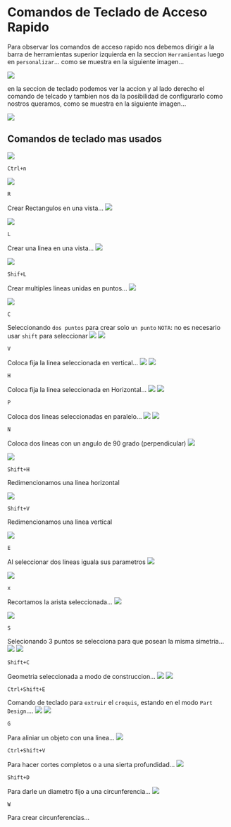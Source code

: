 # Comandos de Teclado de Acceso Rapido

Para observar los comandos de acceso rapido nos debemos dirigir a la barra de herramientas superior izquierda en la seccion `Herramientas` luego en `personalizar`... como se muestra en la siguiente imagen...

![](../../img/Pasted%20image%2020230219170621.png)

en la seccion de teclado podemos ver la accion y al lado derecho el comando de telcado y tambien nos da la posibilidad de configurarlo como nostros queramos, como se muestra en la siguiente imagen...

![](../../img/Pasted%20image%2020230219171157.png)

## Comandos de teclado mas usados

![](../../img/Pasted%20image%2020230219171531.png)
```
Ctrl+n
```
![](../../img/Pasted%20image%2020230219171936.png)
```
R
```
Crear Rectangulos en una vista...
![](../../img/CrearRectangulos.gif)

![](../../img/Pasted%20image%2020230219172553.png)
```
L
```
Crear una linea en una vista...
![](../../img/CrearLinea.gif)

![](../../img/Pasted%20image%2020230219172719.png)
```
Shif+L
```
Crear multiples lineas unidas en puntos...
![](../../img/CrearPolilinea.gif)

![](../../img/Pasted%20image%2020230219173800.png)
```
C
```
Seleccionando `dos puntos` para crear solo `un punto`  `NOTA`: no es necesario usar `shift` para seleccionar
![](../../img/RestriccionDeCoincidencia.gif)
![](../../img/Pasted%20image%2020230219175636.png)
```
V
```
Coloca fija la linea seleccionada en vertical...
![](../../img/RestriccionVertical.gif)
![](../../img/Pasted%20image%2020230219180009.png)
```
H
```
Coloca fija la linea seleccionada en Horizontal...
![](../../img/RestriccionHorizontal.gif)
![](../../img/Pasted%20image%2020230219180349.png)
```
P
```
Coloca dos lineas seleccionadas en paralelo...
![](../../img/RestriccionDeParalelismo.gif)
![](../../img/Pasted%20image%2020230219182415.png)
```
N
```
Coloca dos lineas con un angulo de 90 grado (perpendicular)
![](../../img/RestriccionPerpendicular.gif)

![](../../img/Pasted%20image%2020230219182502.png)
```
Shift+H
```
Redimencionamos una linea horizontal


![](../../img/Pasted%20image%2020230219182530.png)
```
Shift+V
```
Redimencionamos una linea vertical

![](../../img/Pasted%20image%2020230219183440.png)
```
E
```
Al seleccionar dos lineas iguala sus parametros
![](../../img/RestringirIgualdad.gif)

![](../../img/Pasted%20image%2020230219184529.png)
```
x
```
Recortamos la arista seleccionada...
![](../../img/RecortarArista.gif)

![](../../img/Pasted%20image%2020230219190514.png)
```
S
```
Selecionando 3 puntos se selecciona para que posean la misma simetria...
![](../../img/RestriccionDeSimetria.gif)
![](../../img/Pasted%20image%2020230219194141.png)
```
Shift+C
```
Geometria seleccionada a modo de construccion...
![](../../img/GeometriaSeleccionadaModoDeConstruccion.gif)
![](../../img/Pasted%20image%2020230219200140.png)
```
Ctrl+Shift+E
```
Comando de teclado para `extruir` el `croquis`, estando en el modo `Part Design`....
![](../../img/Estruir.gif)
![](../../img/Pasted%20image%2020230219212213.png)
```
G
```
Para aliniar un objeto con una linea...
![](../../img/Pasted%20image%2020230221144809.png)
```
Ctrl+Shift+V
```
Para hacer cortes completos o a una sierta profundidad...
![](../../img/Pasted%20image%2020230221155357.png)
```
Shift+D
```
Para darle un diametro fijo a una circunferencia...
![](../../img/Pasted%20image%2020230221155810.png)
```
W
```
Para crear circunferencias...